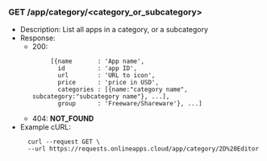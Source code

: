 ### GET /app/category/<category_or_subcategory>
- Description: List all apps in a category, or a subcategory
- Response:
    - 200: 
      ```
           [{name       : 'App name',
             id         : 'app ID',
             url        : 'URL to icon',
             price      : 'price in USD',
             categories : [{name:"category name", subcategory:"subcategory name"}, ...],
             group      : 'Freeware/Shareware'}, ...]
    - 404: **NOT_FOUND**
- Example cURL:
  ```
    curl --request GET \
    --url https://requests.onlineapps.cloud/app/category/2D%20Editor
